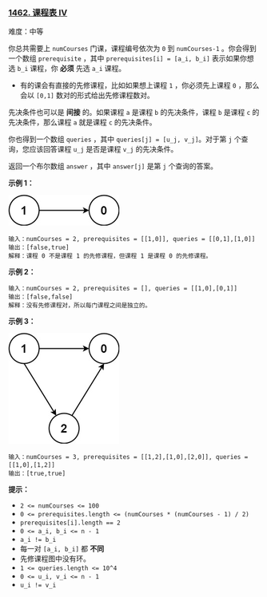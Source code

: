 ### [1462\. 课程表 IV](https://leetcode.cn/problems/course-schedule-iv/description/?envType=daily-question&envId=2023-09-12)

难度：中等

你总共需要上 `numCourses` 门课，课程编号依次为 `0` 到 `numCourses-1` 。你会得到一个数组 `prerequisite` ，其中 `prerequisites[i] = [a_i, b_i]` 表示如果你想选 `b_i` 课程，你 **必须** 先选 `a_i` 课程。

-   有的课会有直接的先修课程，比如如果想上课程 `1` ，你必须先上课程 `0` ，那么会以 `[0,1]` 数对的形式给出先修课程数对。

先决条件也可以是 **间接** 的。如果课程 `a` 是课程 `b` 的先决条件，课程 `b` 是课程 `c` 的先决条件，那么课程 `a` 就是课程 `c` 的先决条件。

你也得到一个数组 `queries` ，其中 `queries[j] = [u_j, v_j]`。对于第 `j` 个查询，您应该回答课程 `u_j` 是否是课程 `v_j` 的先决条件。

返回一个布尔数组 `answer` ，其中 `answer[j]` 是第 `j` 个查询的答案。

**示例 1：**

![](./assets/img/Question1462_01.jpg)

```
输入：numCourses = 2, prerequisites = [[1,0]], queries = [[0,1],[1,0]]
输出：[false,true]
解释：课程 0 不是课程 1 的先修课程，但课程 1 是课程 0 的先修课程。
```

**示例 2：**

```
输入：numCourses = 2, prerequisites = [], queries = [[1,0],[0,1]]
输出：[false,false]
解释：没有先修课程对，所以每门课程之间是独立的。
```

**示例 3：**

![](./assets/img/Question1462_02.jpg)

```
输入：numCourses = 3, prerequisites = [[1,2],[1,0],[2,0]], queries = [[1,0],[1,2]]
输出：[true,true]
```

**提示：**

-   `2 <= numCourses <= 100`
-   `0 <= prerequisites.length <= (numCourses * (numCourses - 1) / 2)`
-   `prerequisites[i].length == 2`
-   `0 <= a_i, b_i <= n - 1`
-   `a_i != b_i`
-   每一对 `[a_i, b_i]` 都 **不同**
-   先修课程图中没有环。
-   `1 <= queries.length <= 10^4`
-   `0 <= u_i, v_i <= n - 1`
-   `u_i != v_i`
